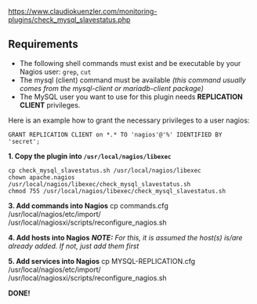 https://www.claudiokuenzler.com/monitoring-plugins/check_mysql_slavestatus.php

## Requirements
- The following shell commands must exist and be executable by your Nagios user: `grep`, `cut`
- The mysql (client) command must be available *(this command usually comes from the mysql-client or mariadb-client package)*
- The MySQL user you want to use for this plugin needs **REPLICATION CLIENT** privileges.

Here is an example how to grant the necessary privileges to a user nagios:
```
GRANT REPLICATION CLIENT on *.* TO 'nagios'@'%' IDENTIFIED BY 'secret';
```

**1. Copy the plugin into `/usr/local/nagios/libexec`**

```
cp check_mysql_slavestatus.sh /usr/local/nagios/libexec
chown apache.nagios /usr/local/nagios/libexec/check_mysql_slavestatus.sh
chmod 755 /usr/local/nagios/libexec/check_mysql_slavestatus.sh
```

**3. Add commands into Nagios**
cp commands.cfg /usr/local/nagios/etc/import/
/usr/local/nagiosxi/scripts/reconfigure_nagios.sh


**4. Add hosts into Nagios**
**_NOTE:_** *For this, it is assumed the host(s) is/are already added. If not, just add them first*


**5. Add services into Nagios**
cp MYSQL-REPLICATION.cfg /usr/local/nagios/etc/import/
/usr/local/nagiosxi/scripts/reconfigure_nagios.sh


**DONE!**


